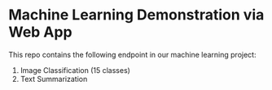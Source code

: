 # Machine Learning Demonstration via Web App

This repo contains the following endpoint in our machine learning project:

1. Image Classification (15 classes)
2. Text Summarization
